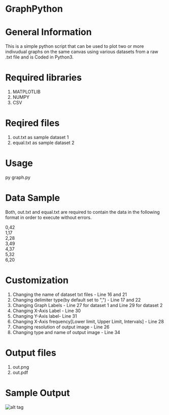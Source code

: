# GraphPython



# General Information
This is a simple python script that can be used to plot two or more indivudual graphs on the same canvas using various datasets from a raw .txt file and is Coded in Python3.



# Required libraries
1. MATPLOTLIB
2. NUMPY
3. CSV



# Reqired files
1. out.txt as sample dataset 1
2. equal.txt as sample dataset 2



# Usage

py graph.py



# Data Sample

Both, out.txt and equal.txt are required to contain the data in the following format in order to execute without errors.

0,42<br>
1,17<br>
2,28<br>
3,49<br>
4,37<br>
5,32<br>
6,20<br>



# Customization
1. Changing the name of dataset txt files - Line 16 and 21
2. Changing delimiter type(by default set to ",") - Line 17 and 22
3. Changing Graph Labels - Line 27 for dataset 1 and Line 29 for dataset 2
4. Changing X-Axis Label - Line 30
5. Changing Y-Axis label- Line 31
6. Changing X-Axis frequency[Lower limit, Upper Limit, Intervals] - Line 28
7. Changing resolution of output image - Line 26
8. Changing type and name of output image - Line 34

# Output files
1. out.png
2. out.pdf

# Sample Output

![alt tag](https://i.imgur.com/rk7F7Rh.png "Sample Graph")


